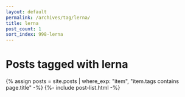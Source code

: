 ```yaml
---
layout: default
permalink: /archives/tag/lerna/
title: lerna
post_count: 1
sort_index: 998-lerna
---
```

<h1 class="page-heading">Posts tagged with lerna</h1>
{% assign posts = site.posts | where_exp: "item", "item.tags contains page.title" -%}
{%- include post-list.html -%}
